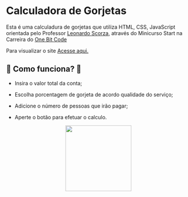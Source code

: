# Calculadora de Gorjetas

Esta é uma calculadura de gorjetas que utiliza HTML, CSS, JavaScript orientada pelo Professor [Leonardo Scorza](https://github.com/leonardoscorza), através do Minicurso Start na Carreira do [One Bit Code](https://onebitcode.com/lp/)

Para visualizar o site [Acesse aqui.](https://calculadora-de-gotjetas.netlify.app/)

## :abacus: Como funciona? :abacus:

- Insira o valor total da conta;

- Escolha porcentagem de gorjeta de acordo qualidade do serviço;

- Adicione o número de pessoas que irão pagar;

- Aperte o botão para efetuar o calculo.

<p align="center">
<img src="https://cdn.dribbble.com/users/1971934/screenshots/5455567/ezgif.com-resize.gif" height="180em">
</p>

